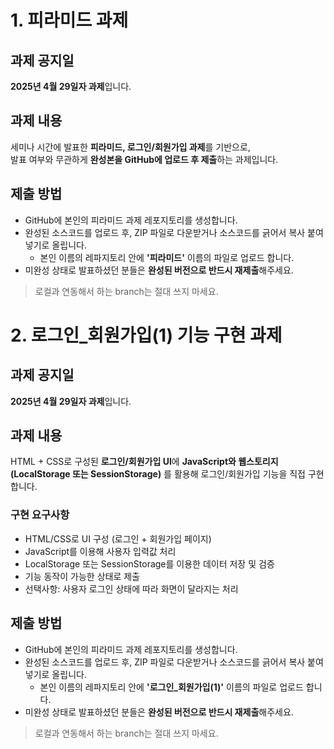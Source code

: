 # 1. 피라미드 과제
## 과제 공지일
**2025년 4월 29일자 과제**입니다. 

## 과제 내용
세미나 시간에 발표한 **피라미드, 로그인/회원가입 과제**를 기반으로,  
발표 여부와 무관하게 **완성본을 GitHub에 업로드 후 제출**하는 과제입니다.

## 제출 방법
- GitHub에 본인의 피라미드 과제 레포지토리를 생성합니다.
- 완성된 소스코드를 업로드 후, ZIP 파일로 다운받거나 소스코드를 긁어서 복사 붙여넣기로 올립니다.
  - 본인 이름의 레파지토리 안에 **'피라미드'** 이름의 파일로 업로드 합니다.
- 미완성 상태로 발표하셨던 분들은 **완성된 버전으로 반드시 재제출**해주세요.
> 로컬과 연동해서 하는 branch는 절대 쓰지 마세요.

# 2. 로그인_회원가입(1) 기능 구현 과제

## 과제 공지일
**2025년 4월 29일자 과제**입니다. 

## 과제 내용
HTML + CSS로 구성된 **로그인/회원가입 UI**에 **JavaScript와 웹스토리지(LocalStorage 또는 SessionStorage)** 를 활용해 로그인/회원가입 기능을 직접 구현합니다.
### 구현 요구사항
- HTML/CSS로 UI 구성 (로그인 + 회원가입 페이지)
- JavaScript를 이용해 사용자 입력값 처리
- LocalStorage 또는 SessionStorage를 이용한 데이터 저장 및 검증
- 기능 동작이 가능한 상태로 제출
- 선택사항: 사용자 로그인 상태에 따라 화면이 달라지는 처리

## 제출 방법
- GitHub에 본인의 피라미드 과제 레포지토리를 생성합니다.
- 완성된 소스코드를 업로드 후, ZIP 파일로 다운받거나 소스코드를 긁어서 복사 붙여넣기로 올립니다.
  - 본인 이름의 레파지토리 안에 **'로그인_회원가입(1)'** 이름의 파일로 업로드 합니다.
- 미완성 상태로 발표하셨던 분들은 **완성된 버전으로 반드시 재제출**해주세요.
> 로컬과 연동해서 하는 branch는 절대 쓰지 마세요.
